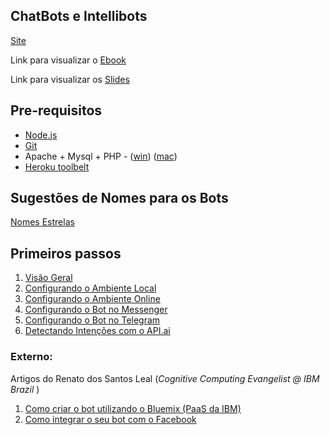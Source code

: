 ## ChatBots e Intellibots

[Site](https://jacksonfdam.github.io/intellibots/)

Link para visualizar o [Ebook](http://cdn.rawgit.com/jacksonfdam/intellibots/master/ebook.html)

Link para visualizar os [Slides](http://cdn.rawgit.com/jacksonfdam/intellibots/master/slides-palestra.html)

## Pre-requisitos

 - [Node.js](https://nodejs.org/en/)
 - [Git](https://git-scm.com/)
 - Apache + Mysql + PHP - ([win](https://www.apachefriends.org/index.html)) ([mac](https://www.mamp.info/en/))
 - [Heroku toolbelt](https://devcenter.heroku.com/articles/heroku-cli)

## Sugestões de Nomes para os Bots
[Nomes Estrelas](https://pt.wikipedia.org/wiki/Lista_de_nomes_tradicionais_de_estrelas)

## Primeiros passos

 1. [Visão Geral](ebook.md)
 2. [Configurando o Ambiente Local](Ngrok.md)
 3. [Configurando o Ambiente Online](heroku.md)
 4. [Configurando o Bot no Messenger](Facebook.md)
 5. [Configurando o Bot no Telegram](Telegram.md)
 6. [Detectando Intenções com o API.ai](api.md)



### Externo:
Artigos do Renato dos Santos Leal (*Cognitive Computing Evangelist @ IBM Brazil* )

 1.  [ Como criar o bot utilizando o Bluemix (PaaS da IBM)](https://medium.com/as-m%C3%A1quinas-que-pensam/criando-chat-bots-no-facebook-com-o-ibm-watson-351df84e653d)
 2. [Como integrar o seu bot com o Facebook](https://medium.com/as-m%C3%A1quinas-que-pensam/criando-chat-bots-no-facebook-com-o-ibm-watson-parte-2-a-integra%C3%A7%C3%A3o-c12ba2af7e8a#.kyzqd7f7v) 

